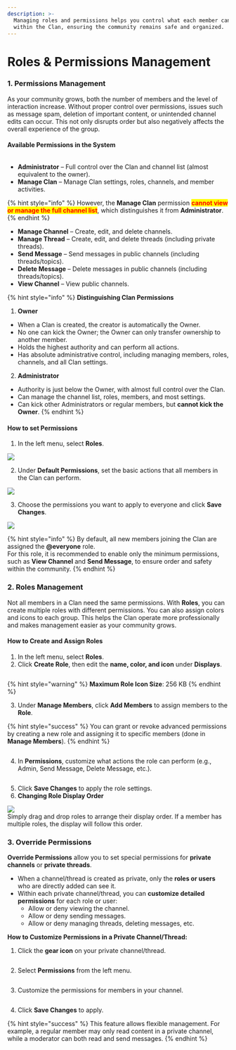 ```yaml
---
description: >-
  Managing roles and permissions helps you control what each member can do
  within the Clan, ensuring the community remains safe and organized.
---
```


# Roles & Permissions Management

### **1. Permissions Management**

As your community grows, both the number of members and the level of interaction increase. Without proper control over permissions, issues such as message spam, deletion of important content, or unintended channel edits can occur. This not only disrupts order but also negatively affects the overall experience of the group.

#### **Available Permissions in the System**

<figure><img src="../../../../.gitbook/assets/image (119).png" alt=""><figcaption></figcaption></figure>

* **Administrator** – Full control over the Clan and channel list (almost equivalent to the owner).
* **Manage Clan** – Manage Clan settings, roles, channels, and member activities.&#x20;

{% hint style="info" %}
However, the **Manage Clan** permission <mark style="color:red;">**cannot view or manage the full channel list**</mark>, which distinguishes it from **Administrator**.
{% endhint %}

* **Manage Channel** – Create, edit, and delete channels.
* **Manage Thread** – Create, edit, and delete threads (including private threads).
* **Send Message** – Send messages in public channels (including threads/topics).
* **Delete Message** – Delete messages in public channels (including threads/topics).
* **View Channel** – View public channels.

{% hint style="info" %}
**Distinguishing Clan Permissions**

1. **Owner**

* When a Clan is created, the creator is automatically the Owner.
* No one can kick the Owner; the Owner can only transfer ownership to another member.
* Holds the highest authority and can perform all actions.
* Has absolute administrative control, including managing members, roles, channels, and all Clan settings.

2. **Administrator**

* Authority is just below the Owner, with almost full control over the Clan.
* Can manage the channel list, roles, members, and most settings.
* Can kick other Administrators or regular members, but **cannot kick the Owner**.
{% endhint %}

#### **How to set Permissions**

1. In the left menu, select **Roles**.

![](../../../../.gitbook/assets/unknown.png)

2. Under **Default Permissions**, set the basic actions that all members in the Clan can perform.

![](<../../../../.gitbook/assets/unknown (1).png>)

3. Choose the permissions you want to apply to everyone and click **Save Changes**.

![](<../../../../.gitbook/assets/unknown (2).png>)

{% hint style="info" %}
By default, all new members joining the Clan are assigned the **@everyone** role.\
For this role, it is recommended to enable only the minimum permissions, such as **View Channel** and **Send Message**, to ensure order and safety within the community.
{% endhint %}

### **2. Roles Management**

Not all members in a Clan need the same permissions. With **Roles**, you can create multiple roles with different permissions. You can also assign colors and icons to each group. This helps the Clan operate more professionally and makes management easier as your community grows.

#### **How to Create and Assign Roles**

1. In the left menu, select **Roles**.
2. Click **Create Role**, then edit the **name, color, and icon** under **Displays**.

<figure><img src="../../../../.gitbook/assets/image (120).png" alt=""><figcaption></figcaption></figure>

{% hint style="warning" %}
**Maximum Role Icon Size**: 256 KB
{% endhint %}

3. Under **Manage Members**, click **Add Members** to assign members to the **Role**.

{% hint style="success" %}
You can grant or revoke advanced permissions by creating a new role and assigning it to specific members (done in **Manage Members**).
{% endhint %}

<figure><img src="../../../../.gitbook/assets/image (121).png" alt=""><figcaption></figcaption></figure>

4. In **Permissions**, customize what actions the role can perform (e.g., Admin, Send Message, Delete Message, etc.).

<figure><img src="../../../../.gitbook/assets/image (122).png" alt=""><figcaption></figcaption></figure>

5. Click **Save Changes** to apply the role settings.
6. **Changing Role Display Order**

![](<../../../../.gitbook/assets/image (123).png>)\
Simply drag and drop roles to arrange their display order. If a member has multiple roles, the display will follow this order.

### **3. Override Permissions**

**Override Permissions** allow you to set special permissions for **private channels** or **private threads**.

* When a channel/thread is created as private, only the **roles or users** who are directly added can see it.
* Within each private channel/thread, you can **customize detailed permissions** for each role or user:
  * Allow or deny viewing the channel.
  * Allow or deny sending messages.
  * Allow or deny managing threads, deleting messages, etc.

**How to Customize Permissions in a Private Channel/Thread:**

1. Click the **gear icon** on your private channel/thread.

<figure><img src="../../../../.gitbook/assets/image (124).png" alt=""><figcaption></figcaption></figure>

2. Select **Permissions** from the left menu.

<figure><img src="../../../../.gitbook/assets/image (125).png" alt=""><figcaption></figcaption></figure>

3. Customize the permissions for members in your channel.

<figure><img src="../../../../.gitbook/assets/image (126).png" alt=""><figcaption></figcaption></figure>

4. Click **Save Changes** to apply.

{% hint style="success" %}
This feature allows flexible management. For example, a regular member may only read content in a private channel, while a moderator can both read and send messages.
{% endhint %}
